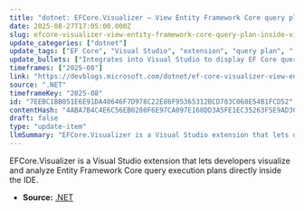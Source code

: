 ```yaml
---
title: "dotnet: EFCore.Visualizer – View Entity Framework Core query plan inside Visual Studio"
date: 2025-08-27T17:05:00.000Z
slug: efcore-visualizer-view-entity-framework-core-query-plan-inside-visual-studio
update_categories: ["dotnet"]
update_tags: ["EF Core", "Visual Studio", "extension", "query plan", ".NET", "developer tools"]
update_bullets: ["Integrates into Visual Studio to display EF Core query execution plans without leaving the development environment.", "Helps developers inspect and analyze how LINQ queries are translated and executed by EF Core to aid performance tuning.", "Announced on the .NET Blog as a tool to improve developer productivity when working with EF Core queries."]
timeframes: ["2025-08"]
link: "https://devblogs.microsoft.com/dotnet/ef-core-visualizer-view-entity-framework-core-query-plan-inside-visual-studio/"
source: ".NET"
timeframeKey: "2025-08"
id: "7EEBC1BB051E6E91DA40646F7D978C22E86F95365312BCD703C068E54B1FCD52"
contentHash: "4ABA7B4C4E6C56EB0280F6E97CA097E168DD3A5FE1EC35263F5E9AD305942D87"
draft: false
type: "update-item"
llmSummary: "EFCore.Visualizer is a Visual Studio extension that lets developers visualize and analyze Entity Framework Core query execution plans directly inside the IDE."
---
```


EFCore.Visualizer is a Visual Studio extension that lets developers visualize and analyze Entity Framework Core query execution plans directly inside the IDE.

- **Source:** [.NET](https://devblogs.microsoft.com/dotnet/ef-core-visualizer-view-entity-framework-core-query-plan-inside-visual-studio/)
